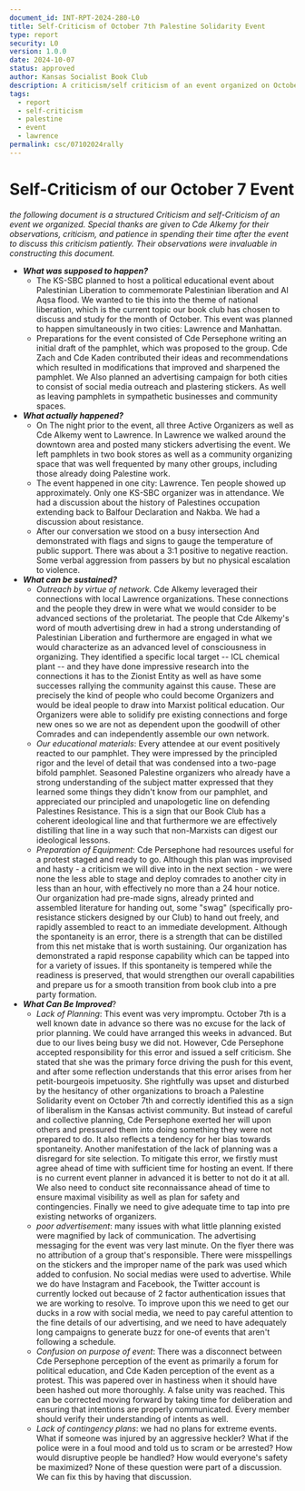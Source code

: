 ```yaml
---
document_id: INT-RPT-2024-280-L0
title: Self-Criticism of October 7th Palestine Solidarity Event
type: report
security: L0
version: 1.0.0
date: 2024-10-07
status: approved
author: Kansas Socialist Book Club
description: A criticism/self criticism of an event organized on October 7 for Palestinian Liberation
tags:
  - report
  - self-criticism
  - palestine
  - event
  - lawrence
permalink: csc/07102024rally
---
```

# Self-Criticism of our October 7 Event 

*the following document is a structured Criticism and self-Criticism of an event we organized. Special thanks are given to Cde Alkemy for their observations, criticism, and patience in spending their time after the event to discuss this criticism patiently. Their observations were invaluable in constructing this document.* 

- ***What was supposed to happen?***
	- The KS-SBC planned to host a political educational event about Palestinian Liberation to commemorate Palestinian liberation and Al Aqsa flood. We wanted to tie this into the theme of national liberation, which is the current topic our book club has chosen to discuss and study for the month of October. This event was planned to happen simultaneously in two cities: Lawrence and Manhattan.
	- Preparations for the event consisted of Cde Persephone writing an initial draft of the pamphlet, which was proposed to the group. Cde Zach and Cde Kaden contributed their ideas and recommendations which resulted in modifications that improved and sharpened the pamphlet. We Also planned an advertising campaign for both cities to consist of social media outreach and plastering stickers. As well as leaving pamphlets in sympathetic businesses and community spaces.
- ***What actually happened?***
	- On The night prior to the event, all three Active Organizers as well as Cde Alkemy went to Lawrence. In Lawrence we walked around the downtown area and posted many stickers advertising the event. We left pamphlets in two book stores as well as a community organizing space that was well frequented by many other groups, including those already doing Palestine work.
	- The event happened in one city: Lawrence. Ten people showed up approximately. Only one KS-SBC organizer was in attendance. We had a discussion about the history of Palestines occupation extending back to Balfour Declaration and Nakba. We had a discussion about resistance. 
	- After our conversation we stood on a busy intersection And demonstrated with flags and signs to gauge the temperature of public support. There was about a 3:1 positive to negative reaction. Some verbal aggression from passers by but no physical escalation to violence.
- ***What can be sustained?***
	- *Outreach by virtue of network.* Cde Alkemy leveraged their connections with local Lawrence organizations. These connections and the people they drew in were what we would consider to be advanced sections of the proletariat. The people that Cde Alkemy's word of mouth advertising drew in had a strong understanding of Palestinian Liberation and furthermore are engaged in what we would characterize as an advanced level of consciousness in organizing. They identified a specific local target -- ICL chemical plant -- and they have done impressive research into the connections it has to the Zionist Entity as well as have some successes rallying the community against this cause. These are precisely the kind of people who could become Organizers and would be ideal people to draw into Marxist political education. Our Organizers were able to solidify pre existing connections and forge new ones so we are not as dependent upon the goodwill of other Comrades and can independently assemble our own network.
	- *Our educational materials*: Every attendee at our event positively reacted to our pamphlet. They were impressed by the principled rigor and the level of detail that was condensed into a two-page bifold pamphlet. Seasoned Palestine organizers who already have a strong understanding of the subject matter expressed that they learned some things they didn't know from our pamphlet, and appreciated our principled and unapologetic line on defending Palestines Resistance. This is a sign that our Book Club has a coherent ideological line and that furthermore we are effectively distilling that line in a way such that non-Marxists can digest our ideological lessons.
	- *Preparation of Equipment*: Cde Persephone had resources useful for a protest staged and ready to go. Although this plan was improvised and hasty - a criticism we will dive into in the next section - we were none the less able to stage and deploy comrades to another city in less than an hour, with effectively no more than a 24 hour notice. Our organization had pre-made signs, already printed and assembled literature for handing out, some "swag" (specifically pro-resistance stickers designed by our Club) to hand out freely, and rapidly assembled to react to an immediate development. Although the spontaneity is an error, there is a strength that can be distilled from this net mistake that is worth sustaining. Our organization has demonstrated a rapid response capability which can be tapped into for a variety of issues. If this spontaneity is tempered while the readiness is preserved, that would strengthen our overall capabilities and prepare us for a smooth transition from book club into a pre party formation.
- ***What Can Be Improved***?
	- *Lack of Planning*: This event was very impromptu. October 7th is a well known date in advance so there was no excuse for the lack of prior planning. We could have arranged this weeks in advanced. But due to our lives being busy we did not. However, Cde Persephone accepted responsibility for this error and issued a self criticism. She stated that she was the primary force driving the push for this event, and after some reflection understands that this error arises from her petit-bourgeois impetuosity. She rightfully was upset and disturbed by the hesitancy of other organizations to broach a Palestine Solidarity event on October 7th and correctly identified this as a sign of liberalism in the Kansas activist community. But instead of careful and collective planning, Cde Persephone exerted her will upon others and pressured them into doing something they were not prepared to do. It also reflects a tendency for her bias towards spontaneity. Another manifestation of the lack of planning was a disregard for site selection. To mitigate this error, we firstly must agree ahead of time with sufficient time for hosting an event. If there is no current event planner in advanced it is better to not do it at all. We also need to conduct site reconnaissance ahead of time to ensure maximal visibility as well as plan for safety and contingencies. Finally we need to give adequate time to tap into pre existing networks of organizers.
	- *poor advertisement*: many issues with what little planning existed were magnified by lack of communication. The advertising messaging for the event was very last minute. On the flyer there was no attribution of a group that's responsible. There were misspellings on the stickers and the improper name of the park was used which added to confusion. No social medias were used to advertise. While we do have Instagram and Facebook, the Twitter account is currently locked out because of 2 factor authentication issues that we are working to resolve. To improve upon this we need to get our ducks in a row with social media, we need to pay careful attention to the fine details of our advertising, and we need to have adequately long campaigns to generate buzz for one-of events that aren't following a schedule.
	- *Confusion on purpose of event*: There was a disconnect between Cde Persephone perception of the event as primarily a forum for political education, and Cde Kaden perception of the event as a protest. This was papered over in hastiness when it should have been hashed out more thoroughly. A false unity was reached. This can be corrected moving forward by taking time for deliberation and ensuring that intentions are properly communicated. Every member should verify their understanding of intents as well.
	- *Lack of contingency plans*: we had no plans for extreme events. What if someone was injured by an aggressive heckler? What if the police were in a foul mood and told us to scram or be arrested? How would disruptive people be handled? How would everyone's safety be maximized? None of these question were part of a discussion. We can fix this by having that discussion.